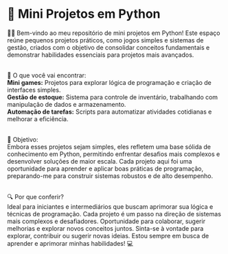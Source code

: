 # 🚀 Mini Projetos em Python 

👋🏼 Bem-vindo ao meu repositório de mini projetos em Python! Este espaço reúne pequenos projetos práticos, como jogos simples e sistemas de gestão, criados com o objetivo de consolidar conceitos fundamentais e demonstrar habilidades essenciais para projetos mais avançados. <br><br>

🔧 O que você vai encontrar: <br>
<b>Mini games:</b> Projetos para explorar lógica de programação e criação de interfaces simples. <br>
<b>Gestão de estoque:</b> Sistema para controle de inventário, trabalhando com manipulação de dados e armazenamento. <br>
<b>Automação de tarefas:</b> Scripts para automatizar atividades cotidianas e melhorar a eficiência. <br><br>


🎯 Objetivo: <br>
Embora esses projetos sejam simples, eles refletem uma base sólida de conhecimento em Python, permitindo enfrentar desafios mais complexos e desenvolver soluções de maior escala. Cada projeto aqui foi uma oportunidade para aprender e aplicar boas práticas de programação, preparando-me para construir sistemas robustos e de alto desempenho. <br><br>


🔍 Por que conferir? <br>
Ideal para iniciantes e intermediários que buscam aprimorar sua lógica e técnicas de programação.
Cada projeto é um passo na direção de sistemas mais complexos e desafiadores.
Oportunidade para colaborar, sugerir melhorias e explorar novos conceitos juntos.
Sinta-se à vontade para explorar, contribuir ou sugerir novas ideias. Estou sempre em busca de aprender e aprimorar minhas habilidades! 💻
